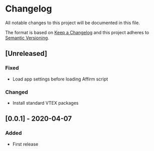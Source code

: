 # Changelog

All notable changes to this project will be documented in this file.

The format is based on [Keep a Changelog](http://keepachangelog.com/en/1.0.0/)
and this project adheres to [Semantic Versioning](http://semver.org/spec/v2.0.0.html).

## [Unreleased]

### Fixed

- Load app settings before loading Affirm script

### Changed

- Install standard VTEX packages

## [0.0.1] - 2020-04-07

### Added

- First release
